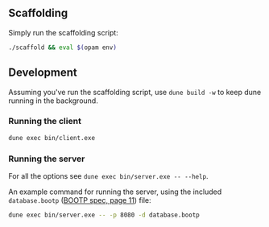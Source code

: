## Scaffolding

Simply run the scaffolding script:

```sh
./scaffold && eval $(opam env)
```

## Development

Assuming you've run the scaffolding script, use `dune build -w` to keep dune running in the background. 

### Running the client

```sh
dune exec bin/client.exe 
```

### Running the server

For all the options see `dune exec bin/server.exe -- --help`. 

An example command for running the server, using the included `database.bootp` ([BOOTP spec, page 11](https://datatracker.ietf.org/doc/html/rfc951#page-11)) file:

```sh
dune exec bin/server.exe -- -p 8080 -d database.bootp
```
